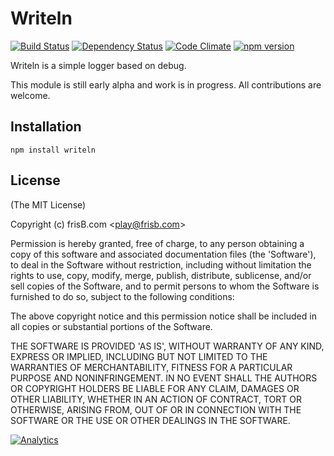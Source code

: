 # Writeln 
[![Build Status](https://travis-ci.org/frisb/atomicrecord.png)](http://travis-ci.org/frisb/writeln)
[![Dependency Status](https://gemnasium.com/frisb/atomicrecord.svg)](https://gemnasium.com/frisb/writeln)
[![Code Climate](https://codeclimate.com/github/frisb/atomicrecord/badges/gpa.svg)](https://codeclimate.com/github/frisb/writeln)
[![npm version](https://badge.fury.io/js/atomicrecord.svg)](http://badge.fury.io/js/writeln)

Writeln is a simple logger based on debug.

This module is still early alpha and work is in progress. All contributions are welcome.

## Installation
```
npm install writeln
```

## License

(The MIT License)

Copyright (c) frisB.com &lt;play@frisb.com&gt;

Permission is hereby granted, free of charge, to any person obtaining
a copy of this software and associated documentation files (the
'Software'), to deal in the Software without restriction, including
without limitation the rights to use, copy, modify, merge, publish,
distribute, sublicense, and/or sell copies of the Software, and to
permit persons to whom the Software is furnished to do so, subject to
the following conditions:

The above copyright notice and this permission notice shall be
included in all copies or substantial portions of the Software.

THE SOFTWARE IS PROVIDED 'AS IS', WITHOUT WARRANTY OF ANY KIND,
EXPRESS OR IMPLIED, INCLUDING BUT NOT LIMITED TO THE WARRANTIES OF
MERCHANTABILITY, FITNESS FOR A PARTICULAR PURPOSE AND NONINFRINGEMENT.
IN NO EVENT SHALL THE AUTHORS OR COPYRIGHT HOLDERS BE LIABLE FOR ANY
CLAIM, DAMAGES OR OTHER LIABILITY, WHETHER IN AN ACTION OF CONTRACT,
TORT OR OTHERWISE, ARISING FROM, OUT OF OR IN CONNECTION WITH THE
SOFTWARE OR THE USE OR OTHER DEALINGS IN THE SOFTWARE.

[![Analytics](https://ga-beacon.appspot.com/UA-40562957-9/writeln/readme)](https://github.com/igrigorik/ga-beacon)
